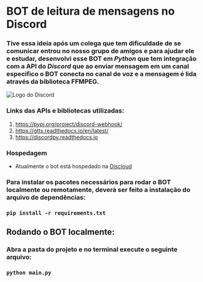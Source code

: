 # BOT de leitura de mensagens no Discord  
### Tive essa ideia após um colega que tem dificuldade de se comunicar entrou no nosso grupo de amigos e para ajudar ele e estudar, desenvolvi esse BOT em _**Python**_ que tem integração com a API do _**Discord**_ que ao enviar mensagem em um canal especifico o BOT conecta no canal de voz e a mensagem é lida através da biblioteca FFMPEG.  

![Logo do Discord](https://assets-global.website-files.com/6257adef93867e50d84d30e2/62594fddd654fc29fcc07359_cb48d2a8d4991281d7a6a95d2f58195e.svg)
  
### Links das APIs e bibliotecas utilizadas:  
  
 1. https://pypi.org/project/discord-webhook/  
 2. https://gtts.readthedocs.io/en/latest/
 3. https://discordpy.readthedocs.io

### Hospedagem
- Atualmente o bot está hospedado na [Discloud](https://discloudbot.com)

### Para instalar os pacotes necessários para rodar o BOT localmente ou remotamente, deverá ser feito a instalação do arquivo de dependências:
### `pip install -r requirements.txt`


## Rodando o BOT localmente:
### Abra a pasta do projeto e no terminal execute o seguinte arquivo: 
### `python main.py`
